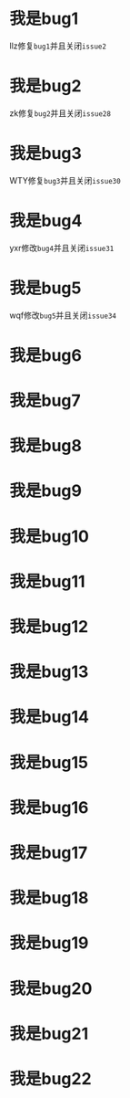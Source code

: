# 我是bug1
llz修复`bug1`并且关闭`issue2`
# 我是bug2
zk修复`bug2`并且关闭`issue28`
# 我是bug3
WTY修复`bug3`并且关闭`issue30`
# 我是bug4

yxr修改`bug4`并且关闭`issue31`

# 我是bug5

wqf修改`bug5`并且关闭`issue34`

# 我是bug6

# 我是bug7

# 我是bug8

# 我是bug9

# 我是bug10

# 我是bug11

# 我是bug12

# 我是bug13

# 我是bug14

# 我是bug15

# 我是bug16

# 我是bug17

# 我是bug18

# 我是bug19

# 我是bug20

# 我是bug21

# 我是bug22
